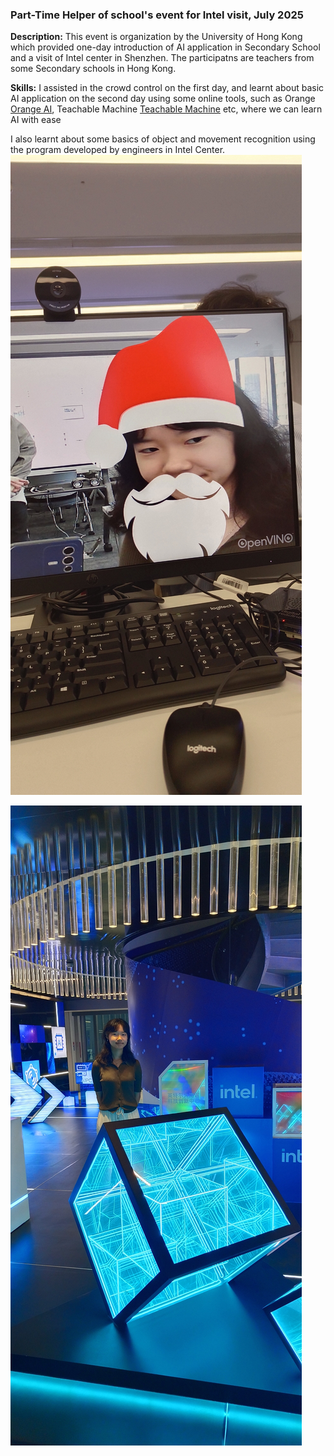 ### Part-Time Helper of school's event for Intel visit, July 2025

**Description:** This event is organization by the University of Hong Kong which provided one-day introduction of AI application in Secondary School and a visit of Intel center in Shenzhen. The participatns are teachers from some Secondary schools in Hong Kong.

**Skills:** I assisted in the crowd control on the first day, and learnt about basic AI application on the second day using some online tools, such as Orange [Orange AI](https://orangedatamining.com), Teachable Machine [Teachable Machine](https://teachablemachine.withgoogle.com/) etc, where we can learn AI with ease

I also learnt about some basics of object and movement recognition using the program developed by engineers in Intel Center.
![Trying_human_recognition_function](https://github.com/Leilazehui/Leilazehui.github.io/blob/main/Assets/trying_intel_human_recognition.jpg)

![Photo in Intel center](https://github.com/Leilazehui/Leilazehui.github.io/blob/main/Assets/Intel_helper_day.jpg)

